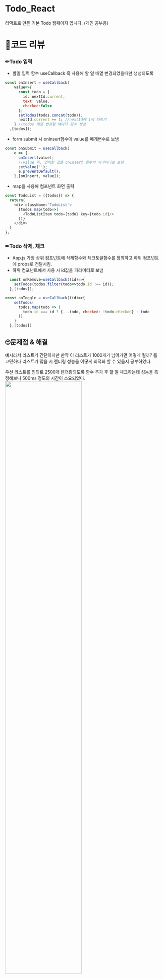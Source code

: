 # Todo_React
리액트로 만든 기본 Todo 웹페이지 입니다. (개인 공부용)

# 📌코드 리뷰
### ✏Todo 입력
- 할일 입력 함수 useCallback 훅 사용해 할 일 배열 변경되었을때만 생성되도록
```javascript
const onInsert = useCallback(
    value=>{
      const todo = {
        id: nextId.current,
        text: value,
        checked:false
      };
      setTodos(todos.concat(todo));
      nextId.current += 1; //nextId에 1씩 더하기
    } //todos 배열 변경될 때마다 함수 생성
  ,[todos]);
  ```
- form submit 시 onInsert함수에 value를 매개변수로 보냄
```javascript
const onSubmit = useCallback(
    e => {
      onInsert(value); 
      //value 즉, 입력한 값을 onInsert 함수의 파라미터로 보냄
      setValue('');
      e.preventDefault();
    },[onInsert, value]);
```
- map을 사용해 컴포넌트 화면 출력
```javascript
const TodoList = ({todos}) => {
  return(
    <div className='TodoList'>
      {todos.map(todo=>(
        <TodoListItem todo={todo} key={todo.id}/>
      ))}
    </div>
  )
};
```
### ✏Todo 삭제, 체크
- App.js 가장 상위 컴포넌트에 삭제함수와 체크토글함수를 정의하고 하위 컴포넌트에 props로 전달시킴.
- 하위 컴포넌트에서 사용 시 id값을 파라미터로 보냄
```javascript
  const onRemove=useCallback((id)=>{
    setTodos(todos.filter(todo=>todo.id !== id));
  },[todos]);

const onToggle = useCallback((id)=>{
    setTodos(
      todos.map(todo => (
        todo.id === id ? {...todo, checked: !todo.checked} : todo
      ))
    )
  },[todos])
```
## 🙄문제점 & 해결
예시라서 리스트가 간단하지만 만약 이 리스트가 1000개가 넘어가면 어떻게 될까? 를 고민하다 리스트가 많을 시 렌더링 성능을 어떻게 최적화 할 수 있을지 공부하였다.

우선 리스트를 임의로 2500개 렌더링되도록 함수 추가 후 할 일 체크하는데 성능을 측정해보니 500ms 정도의 시간이 소요되었다.
<img src="https://github.com/Hyemin0102/Todo_React/assets/128768462/c19ed081-e02d-4610-9d27-6d4651a7eeea" width="70%">
### React.memo
462ms 로 살짝 줄어듦
```javascript
export default React.memo(TodoListItem);
```
그러나 이 페이지는 todos 배열 업데이트시마다 onToggle, onRemove 같은 함수가 렌더링되기때문에 이 함수들의 성능을 최적화 시켜주어야한다. 그러기 위해 두가지 방법이 있는데,  
### 1. useState 함수형 업데이트
setTodos 함수 업데이트 시 새로운 값을 파라미터처럼 넣는게 아니라 함수형으로 넣어줌 
```javascript
const onRemove=useCallback((id)=>{
  setTodos(todos => todos.filter(todo=>todo.id !== id));
},[])
```
<img src="https://github.com/Hyemin0102/Todo_React/assets/128768462/93846d0a-67d6-4b16-8d77-c719a48842bb" width="70%">
렌더링 소요 시간이 18ms로 훨씬 많이 줄어든 것을 확인 할 수 있었다!!

### 2. useReducer
useReducer를 사용하면 코드를 많이 수정해야하긴 하지만 한 눈에 모아서 보기도 편하고 관리하기도 편한 것 같다. 최종 성능 확인 결과는 useState를 함수형 업데이트하는 것과 거의 동일했다. 
```javascript
function todoReducer(todos, action){
  switch(action.type){
    case 'INSERT' :
      return todos.concat(action.todo);
    case 'REMOVE' :
      return todos.filter(todo=>todo.id !== action.id);
    case 'TOGGLE' :
      return  todos.map(todo => (
        todo.id === action.id ? {...todo, checked: !todo.checked} : todo
      ));
    default:
      return todos;
  }
}
```

그리고 마지막으로 특히 리스트 컴포넌트의 성능을 최적화 하는 방법으로 화면에 보이지 않는데 렌더링된 항목들을 관리하는 것이다.
보여지는 화면 전체 크기와 리스트 아이템마다 크기를 지정해 화면 밖의 아이템들은 크기만 차지해놓고 스크롤 시 화면에 렌더링 되게 하는 방법으로,
react-virtualized 라이브러리를 사용했다.
```javascript
const TodoList = ({todos, onRemove,onToggle}) => {

  const rowRenderer = useCallback(
    ({index,key,style})=>{
      const todo = todos[index];
      return(
        <TodoListItem 
          todo={todo}
          key={key}
          onRemove={onRemove}
          onToggle={onToggle}
          style={style}
        />
      )
    },[onRemove,onToggle,todos])

  return(
    <List 
      className='TodoList'
      width={512} //전체 크기
      height={513} //전체 높이
      rowCount={todos.length} //항목개수
      rowHeight={57} //항목 높이
      rowRenderer={rowRenderer}//렌더링할 때 쓰는 함수
      list={todos} //배열
      style={{outline:'none'}} //List에 기본 적용되는 스타일
    />
  )
};
```
이렇게 스크롤 아이템까지 관리해주면 최종 렌더링 속도가 7ms 로 처음보다 엄청나게 확 줄어든 것을 확인할 수 있었다!!
<img src="https://github.com/Hyemin0102/Todo_React/assets/128768462/eecd43fd-1e8e-480b-b66a-b19a17fc9838" width="70%">


## 😊프로젝트를 마치며
- 아주 간단한 Todo 페이지를 리액트를 사용해 복습 개념으로 만들었고, useCallback 훅을 더 유연하게 사용할 수 있도록 연습했다.
- 리액트 프로젝트의 성능 개선을 처음 해보았는데 결과적으로 굉장히 많은 차이가 나서 성능 최적화에 대한 중요성을 깨달았고 지금까지 만든 프로젝트들도 성능 최적화 작업을 추가적으로 해야겠다.
- 리스트 페이지 만들 시 react-virtualized 라이브러리를 사용해 가벼우면서 효율적으로 기능을 구현할 수 있게 되어 매우 뿌듯하다.



